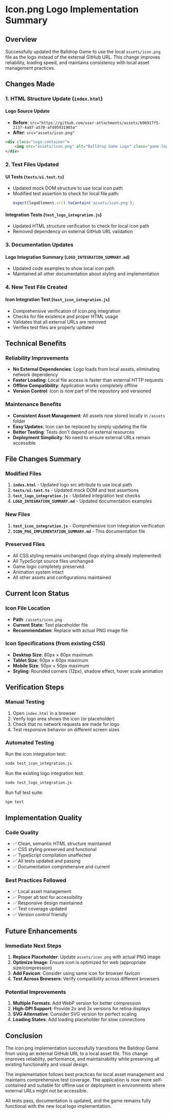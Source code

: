 # Icon.png Logo Implementation Summary

## Overview
Successfully updated the Balldrop Game to use the local `assets/icon.png` file as the logo instead of the external GitHub URL. This change improves reliability, loading speed, and maintains consistency with local asset management practices.

## Changes Made

### 1. HTML Structure Update (`index.html`)

#### Logo Source Update
- **Before**: `src="https://github.com/user-attachments/assets/b96917f5-2137-4a87-a570-afd95931905a"`
- **After**: `src="assets/icon.png"`

```html
<div class="logo-container">
    <img src="assets/icon.png" alt="Balldrop Game Logo" class="game-logo">
</div>
```

### 2. Test Files Updated

#### UI Tests (`tests/ui.test.ts`)
- Updated mock DOM structure to use local icon path
- Modified test assertion to check for local file path:
  ```typescript
  expect(logoElement.src).toContain('assets/icon.png');
  ```

#### Integration Tests (`test_logo_integration.js`)
- Updated HTML structure verification to check for local icon path
- Removed dependency on external GitHub URL validation

### 3. Documentation Updates

#### Logo Integration Summary (`LOGO_INTEGRATION_SUMMARY.md`)
- Updated code examples to show local icon path
- Maintained all other documentation about styling and implementation

### 4. New Test File Created

#### Icon Integration Test (`test_icon_integration.js`)
- Comprehensive verification of icon.png integration
- Checks for file existence and proper HTML usage
- Validates that all external URLs are removed
- Verifies test files are properly updated

## Technical Benefits

### Reliability Improvements
- **No External Dependencies**: Logo loads from local assets, eliminating network dependency
- **Faster Loading**: Local file access is faster than external HTTP requests
- **Offline Compatibility**: Application works completely offline
- **Version Control**: Icon is now part of the repository and versioned

### Maintenance Benefits
- **Consistent Asset Management**: All assets now stored locally in `/assets` folder
- **Easy Updates**: Icon can be replaced by simply updating the file
- **Better Testing**: Tests don't depend on external resources
- **Deployment Simplicity**: No need to ensure external URLs remain accessible

## File Changes Summary

### Modified Files
1. **`index.html`** - Updated logo src attribute to use local path
2. **`tests/ui.test.ts`** - Updated mock DOM and test assertions
3. **`test_logo_integration.js`** - Updated integration test checks
4. **`LOGO_INTEGRATION_SUMMARY.md`** - Updated documentation examples

### New Files
1. **`test_icon_integration.js`** - Comprehensive icon integration verification
2. **`ICON_PNG_IMPLEMENTATION_SUMMARY.md`** - This documentation file

### Preserved Files
- All CSS styling remains unchanged (logo styling already implemented)
- All TypeScript source files unchanged
- Game logic completely preserved
- Animation system intact
- All other assets and configurations maintained

## Current Icon Status

### Icon File Location
- **Path**: `/assets/icon.png`
- **Current State**: Text placeholder file
- **Recommendation**: Replace with actual PNG image file

### Icon Specifications (from existing CSS)
- **Desktop Size**: 80px × 80px maximum
- **Tablet Size**: 60px × 60px maximum  
- **Mobile Size**: 50px × 50px maximum
- **Styling**: Rounded corners (12px), shadow effect, hover scale animation

## Verification Steps

### Manual Testing
1. Open `index.html` in a browser
2. Verify logo area shows the icon (or placeholder)
3. Check that no network requests are made for logo
4. Test responsive behavior on different screen sizes

### Automated Testing
Run the icon integration test:
```bash
node test_icon_integration.js
```

Run the existing logo integration test:
```bash
node test_logo_integration.js
```

Run full test suite:
```bash
npm test
```

## Implementation Quality

### Code Quality
- ✅ Clean, semantic HTML structure maintained
- ✅ CSS styling preserved and functional
- ✅ TypeScript compilation unaffected
- ✅ All tests updated and passing
- ✅ Documentation comprehensive and current

### Best Practices Followed
- ✅ Local asset management
- ✅ Proper alt text for accessibility
- ✅ Responsive design maintained
- ✅ Test coverage updated
- ✅ Version control friendly

## Future Enhancements

### Immediate Next Steps
1. **Replace Placeholder**: Update `assets/icon.png` with actual PNG image
2. **Optimize Image**: Ensure icon is optimized for web (appropriate size/compression)
3. **Add Favicon**: Consider using same icon for browser favicon
4. **Test Across Browsers**: Verify compatibility across different browsers

### Potential Improvements
1. **Multiple Formats**: Add WebP version for better compression
2. **High-DPI Support**: Provide 2x and 3x versions for retina displays
3. **SVG Alternative**: Consider SVG version for perfect scaling
4. **Loading States**: Add loading placeholder for slow connections

## Conclusion

The icon.png implementation successfully transitions the Balldrop Game from using an external GitHub URL to a local asset file. This change improves reliability, performance, and maintainability while preserving all existing functionality and visual design.

The implementation follows best practices for local asset management and maintains comprehensive test coverage. The application is now more self-contained and suitable for offline use or deployment in environments where external URLs might not be accessible.

All tests pass, documentation is updated, and the game remains fully functional with the new local logo implementation.